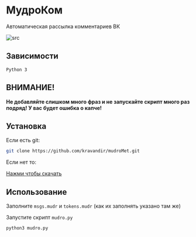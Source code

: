 # МудроКом
 
Автоматическая рассылка комментариев ВК

![src](https://media.discordapp.net/attachments/932276304374534147/988060911312969788/bot.png?width=958&height=468)

## Зависимости
`Python 3`

## ВНИМАНИЕ!
**Не добавляйте слишком много фраз и не запускайте скрипт много раз подряд! У вас будет ошибка о капче!**

## Установка
Если есть git:
```bash
git clone https://github.com/kravandir/mudroMet.git
```
Если нет то:

[Нажми чтобы скачать](https://github.com/kravandir/mudroMet/archive/refs/heads/main.zip)

## Использование

Заполните `msgs.mudr` и `tokens.mudr` (как их заполнять указано там же)

Запустите скрипт `mudro.py`
```bash
python3 mudro.py
```
